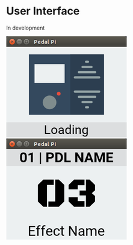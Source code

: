 # User Interface

In development

![Splash screen](docs/splash.png)
![Current Pedalboard screen](docs/current_pedalboard.png)
